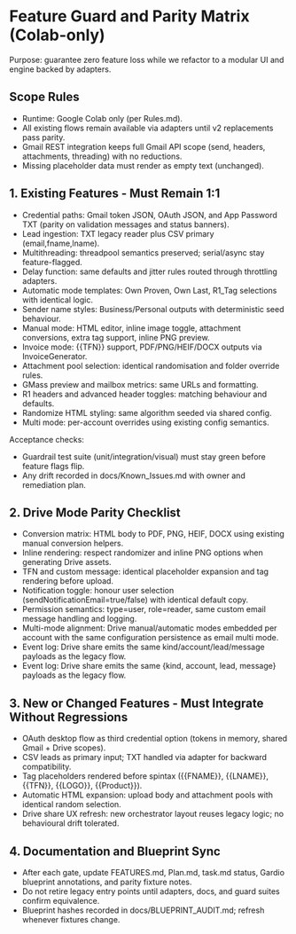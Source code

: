 # Feature Guard and Parity Matrix (Colab-only)

Purpose: guarantee zero feature loss while we refactor to a modular UI and engine backed by adapters.

## Scope Rules
- Runtime: Google Colab only (per Rules.md).
- All existing flows remain available via adapters until v2 replacements pass parity.
- Gmail REST integration keeps full Gmail API scope (send, headers, attachments, threading) with no reductions.
- Missing placeholder data must render as empty text (unchanged).

## 1. Existing Features - Must Remain 1:1
- Credential paths: Gmail token JSON, OAuth JSON, and App Password TXT (parity on validation messages and status banners).
- Lead ingestion: TXT legacy reader plus CSV primary (email,fname,lname).
- Multithreading: threadpool semantics preserved; serial/async stay feature-flagged.
- Delay function: same defaults and jitter rules routed through throttling adapters.
- Automatic mode templates: Own Proven, Own Last, R1_Tag selections with identical logic.
- Sender name styles: Business/Personal outputs with deterministic seed behaviour.
- Manual mode: HTML editor, inline image toggle, attachment conversions, extra tag support, inline PNG preview.
- Invoice mode: {{TFN}} support, PDF/PNG/HEIF/DOCX outputs via InvoiceGenerator.
- Attachment pool selection: identical randomisation and folder override rules.
- GMass preview and mailbox metrics: same URLs and formatting.
- R1 headers and advanced header toggles: matching behaviour and defaults.
- Randomize HTML styling: same algorithm seeded via shared config.
- Multi mode: per-account overrides using existing config semantics.

Acceptance checks:
- Guardrail test suite (unit/integration/visual) must stay green before feature flags flip.
- Any drift recorded in docs/Known_Issues.md with owner and remediation plan.

## 2. Drive Mode Parity Checklist
- Conversion matrix: HTML body to PDF, PNG, HEIF, DOCX using existing manual conversion helpers.
- Inline rendering: respect randomizer and inline PNG options when generating Drive assets.
- TFN and custom message: identical placeholder expansion and tag rendering before upload.
- Notification toggle: honour user selection (sendNotificationEmail=true/false) with identical default copy.
- Permission semantics: type=user, role=reader, same custom email message handling and logging.
- Multi-mode alignment: Drive manual/automatic modes embedded per account with the same configuration persistence as email multi mode.
- Event log: Drive share emits the same kind/account/lead/message payloads as the legacy flow.
- Event log: Drive share emits the same {kind, account, lead, message} payloads as the legacy flow.
## 3. New or Changed Features - Must Integrate Without Regressions
- OAuth desktop flow as third credential option (tokens in memory, shared Gmail + Drive scopes).
- CSV leads as primary input; TXT handled via adapter for backward compatibility.
- Tag placeholders rendered before spintax ({{FNAME}}, {{LNAME}}, {{TFN}}, {{LOGO}}, {{Product}}).
- Automatic HTML expansion: upload body and attachment pools with identical random selection.
- Drive share UX refresh: new orchestrator layout reuses legacy logic; no behavioural drift tolerated.

## 4. Documentation and Blueprint Sync
- After each gate, update FEATURES.md, Plan.md, task.md status, Gardio blueprint annotations, and parity fixture notes.
- Do not retire legacy entry points until adapters, docs, and guard suites confirm equivalence.
- Blueprint hashes recorded in docs/BLUEPRINT_AUDIT.md; refresh whenever fixtures change.
